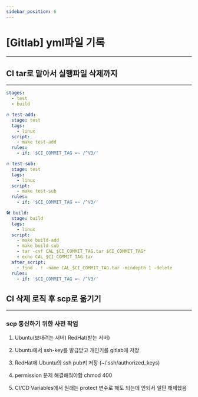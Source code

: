 ```yaml
---
sidebar_position: 6
---
```


# [Gitlab] yml파일 기록
---

## CI tar로 말아서 실행파일 삭제까지
---

```yaml
stages:          
  - test
  - build

🔥 test-add:
  stage: test
  tags:
    - linux
  script:
    - make test-add
  rules:
    - if: '$CI_COMMIT_TAG =~ /^V3/'

🔥 test-sub:
  stage: test
  tags:
    - linux
  script:
    - make test-sub
  rules:
    - if: '$CI_COMMIT_TAG =~ /^V3/'

🛠️ build:
  stage: build
  tags:
    - linux
  script:
    - make build-add
    - make build-sub
    - tar -cvf CAL_$CI_COMMIT_TAG.tar $CI_COMMIT_TAG*
    - echo CAL_$CI_COMMIT_TAG.tar
  after_script:
    - find . ! -name CAL_$CI_COMMIT_TAG.tar -mindepth 1 -delete
  rules:
    - if: '$CI_COMMIT_TAG =~ /^V3/'
```

## CI 삭제 로직 후 scp로 옮기기
---

### scp 통신하기 위한 사전 작업

1. Ubuntu(보내려는 서버) RedHat(받는 서버)

2. Ubuntu에서 ssh-key를 발급받고 개인키를 gitlab에 저장

3. RedHat에 Ubuntu의 ssh pub키 저장 (~/.ssh/authorized_keys)

4. permission 문제 해결해줘야함 chmod 400

5. CI/CD Variables에서 원래는 protect 변수로 해도 되는데 안되서 일단 해제했음